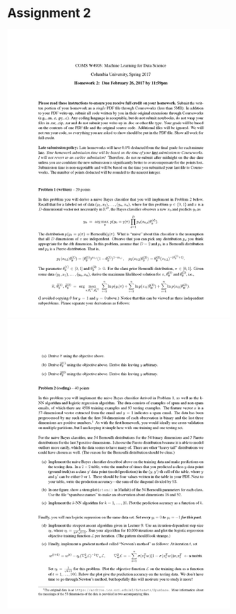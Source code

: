 # Assignment 2

<img src="/Assignment2/Questions/ELEN4903_hw1_Spring2018_Page_1.png"> <img src="/Assignment2/Questions/ELEN4903_hw1_Spring2018_Page_2.png"> 
